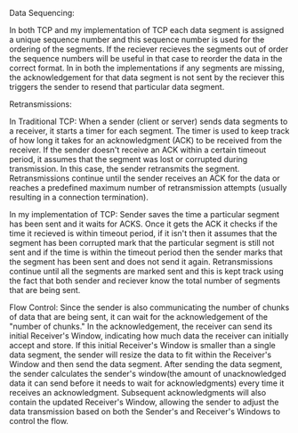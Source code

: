 Data Sequencing:

In both TCP and my implementation of TCP each data segment is assigned a unique sequence number and this sequence number is used for the ordering of the segments. If the reciever recieves the segments out of order the sequence numbers will be useful in that case to reorder the data in the correct format. In in both the implementations if any segments are missing, the acknowledgement for that data segment is not sent by the reciever this triggers the sender to resend that particular data segment.

Retransmissions:

In Traditional TCP:
When a sender (client or server) sends data segments to a receiver, it starts a timer for each segment. The timer is used to keep track of how long it takes for an acknowledgment (ACK) to be received from the receiver. If the sender doesn't receive an ACK within a certain timeout period, it assumes that the segment was lost or corrupted during transmission. In this case, the sender retransmits the segment. Retransmissions continue until the sender receives an ACK for the data or reaches a predefined maximum number of retransmission attempts (usually resulting in a connection termination).

In my implementation of TCP:
Sender saves the time a particular segment has been sent and it waits for ACKS. Once it gets the ACK it checks if the time it recieved is within timeout period, if it isn't then it assumes that the segment has been corrupted mark that the particular segment is still not sent and if the time is within the timeout period then the sender marks that the segment has been sent and does not send it again. Retransmissions continue until all the segments are marked sent and this is kept track using the fact that both sender and reciever know the total number of segments that are being sent. 

Flow Control:
Since the sender is also communicating the number of chunks of data that are being sent, it can wait for the acknowledgement of the "number of chunks." In the acknowledgement, the receiver can send its initial Receiver's Window, indicating how much data the receiver can initially accept and store. If this initial Receiver's Window is smaller than a single data segment, the sender will resize the data to fit within the Receiver's Window and then send the data segment. After sending the data segment, the sender calculates the sender's window(the amount of unacknowledged data it can send before it needs to wait for acknowledgments) every time it receives an acknowledgment. Subsequent acknowledgments will also contain the updated Receiver's Window, allowing the sender to adjust the data transmission based on both the Sender's and Receiver's Windows to control the flow.
